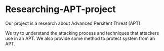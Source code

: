 # Researching-APT-project

Our project is a research about Advanced Persitent Threat (APT).

We try to understand the attacking process and techniques that attackers use in an APT. We also provide some method to protect system from an APT. 
